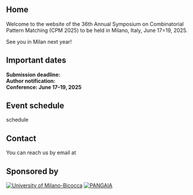 ## Home

Welcome to the website of the 36th Annual Symposium on Combinatorial Pattern Matching (CPM 2025) to be held in Milano, Italy, June 17=19, 2025.

See you in Milan next year!


## Important dates

**Submission deadline:**   
**Author notification:**   
**Conference: June 17–19, 2025**  

## Event schedule
schedule

## Contact

You can reach us by email at 

## Sponsored by

[![University of Milano-Bicocca](unimib.jpg)](https://www.unimib.it)
[![PANGAIA](pangaia-logo-trimmed.jpg)](https://www.pangenome.eu)
